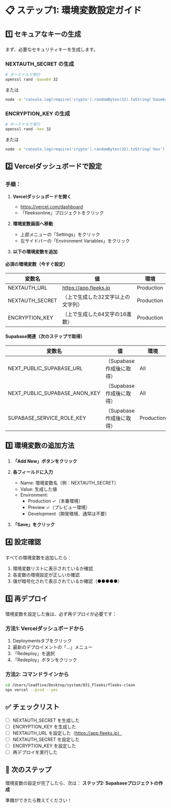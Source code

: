 # 📋 ステップ1: 環境変数設定ガイド

## 1️⃣ セキュアなキーの生成

まず、必要なセキュリティキーを生成します。

### NEXTAUTH_SECRET の生成
```bash
# ターミナルで実行
openssl rand -base64 32
```
または
```bash
node -e "console.log(require('crypto').randomBytes(32).toString('base64'))"
```

### ENCRYPTION_KEY の生成
```bash
# ターミナルで実行
openssl rand -hex 32
```
または
```bash
node -e "console.log(require('crypto').randomBytes(32).toString('hex'))"
```

## 2️⃣ Vercelダッシュボードで設定

### 手順：
1. **Vercelダッシュボードを開く**
   - https://vercel.com/dashboard
   - 「fleeksonline」プロジェクトをクリック

2. **環境変数画面へ移動**
   - 上部メニューの「Settings」をクリック
   - 左サイドバーの「Environment Variables」をクリック

3. **以下の環境変数を追加**

#### 必須の環境変数（今すぐ設定）

| 変数名 | 値 | 環境 |
|--------|-----|------|
| NEXTAUTH_URL | https://app.fleeks.jp | Production |
| NEXTAUTH_SECRET | （上で生成した32文字以上の文字列） | Production |
| ENCRYPTION_KEY | （上で生成した64文字の16進数） | Production |

#### Supabase関連（次のステップで取得）

| 変数名 | 値 | 環境 |
|--------|-----|------|
| NEXT_PUBLIC_SUPABASE_URL | （Supabase作成後に取得） | All |
| NEXT_PUBLIC_SUPABASE_ANON_KEY | （Supabase作成後に取得） | All |
| SUPABASE_SERVICE_ROLE_KEY | （Supabase作成後に取得） | Production |

## 3️⃣ 環境変数の追加方法

1. **「Add New」ボタンをクリック**

2. **各フィールドに入力**
   - Name: 環境変数名（例：NEXTAUTH_SECRET）
   - Value: 生成した値
   - Environment: 
     - Production ✓（本番環境）
     - Preview ✓（プレビュー環境）
     - Development（開発環境、通常は不要）

3. **「Save」をクリック**

## 4️⃣ 設定確認

すべての環境変数を追加したら：

1. 環境変数リストに表示されているか確認
2. 各変数の環境設定が正しいか確認
3. 値が暗号化されて表示されているか確認（●●●●●）

## 5️⃣ 再デプロイ

環境変数を設定した後は、必ず再デプロイが必要です：

### 方法1: Vercelダッシュボードから
1. Deploymentsタブをクリック
2. 最新のデプロイメントの「...」メニュー
3. 「Redeploy」を選択
4. 「Redeploy」ボタンをクリック

### 方法2: コマンドラインから
```bash
cd /Users/leadfive/Desktop/system/031_Fleeks/fleeks-clean
npx vercel --prod --yes
```

## ✅ チェックリスト

- [ ] NEXTAUTH_SECRET を生成した
- [ ] ENCRYPTION_KEY を生成した
- [ ] NEXTAUTH_URL を設定した（https://app.fleeks.jp）
- [ ] NEXTAUTH_SECRET を設定した
- [ ] ENCRYPTION_KEY を設定した
- [ ] 再デプロイを実行した

## 🎯 次のステップ

環境変数の設定が完了したら、次は：
**ステップ2: Supabaseプロジェクトの作成**

準備ができたら教えてください！